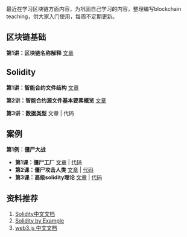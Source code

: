 最近在学习区块链方面内容，为巩固自己学习的内容，整理编写blockchain teaching，供大家入门使用，每周不定期更新。



## 区块链基础

**第1讲：区块链名称解释** [文章](https://github.com/justinzm/blockchain_teaching/blob/main/blockchain_basics/01_explanation_of_nouns.md)



## Solidity

**第1讲：智能合约文件结构** [文章](https://github.com/justinzm/blockchain_teaching/blob/main/solidity/01_structure.md)

**第2讲：智能合约源文件基本要素概览** [文章](https://github.com/justinzm/blockchain_teaching/blob/main/solidity/02_structure_of_a_contract.md)

**第3讲：数据类型** 文章 | 代码





## 案例

**第1例：僵尸大战**

* **第1课：僵尸工厂** [文章](https://github.com/justinzm/blockchain_teaching/blob/main/case/01_cryptozombies/01_making_the_zombie_factory/README.md) | [代码](https://github.com/justinzm/blockchain_teaching/blob/main/case/01_cryptozombies/01_making_the_zombie_factory)
* **第2课：僵尸攻击人类** [文章](https://github.com/justinzm/blockchain_teaching/blob/main/case/01_cryptozombies/02_zombies_attack_their_victims/README.md) | [代码](https://github.com/justinzm/blockchain_teaching/blob/main/case/01_cryptozombies/02_zombies_attack_their_victims)
* **第3课：高级solidity理论** [文章](https://github.com/justinzm/blockchain_teaching/blob/main/case/01_cryptozombies/03_advanced_solidity_concepts/README.md) | [代码](https://github.com/justinzm/blockchain_teaching/blob/main/case/01_cryptozombies/03_advanced_solidity_concepts)



## 资料推荐

1. [Solidity中文文档](https://solidity-cn.readthedocs.io/zh/develop/introduction-to-smart-contracts.html)
2. [Solidity by Example](https://solidity-by-example.org/)
3. [web3.js 中文文档](https://learnblockchain.cn/docs/web3.js/#)
